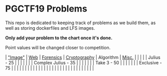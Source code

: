 # PGCTF19 Problems
This repo is dedicated to keeping track of problems as we build them, as well as storing dockerfiles and LFS images.

**Only add your problem to the chart once it's done.**

Point values will be changed closer to competition.

| ["Image"](image/README.md) | [Web](web/README.md) | [Forensics](forensics/README.md) | [Cryptography](cryptography/README.md) | Algorithm | [Misc.](misc/README.md) |
|  |  |  | Julius - 25 |  |  |
|  |  |  | Complex Julius - 35 |  |  |
|  |  |  | Take 3 - 50 |  |  |
|  |  |  | Exclusive - 75 |  |  |
|  |  |  |  |  |  |
|  |  |  |  |  |  |
|  |  |  |  |  |  |
|  |  |  |  |  |  |
